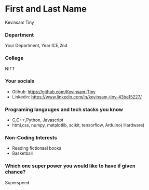 # First and Last Name
Kevinsam Tiny
### Department
Your Department, Year
ICE,2nd 
### College
NITT

### Your socials
- Gtihub: https://github.com/Kevinsam-Tiny
- Linkedin: https://www.linkedin.com/in/kevinsam-tiny-43ba15227/

### Programing langauges and tech stacks you know
- C,C++,Python, Javascript
- html,css, numpy, matplotlib, scikit, tensorflow, Arduino( Hardware)

### Non-Coding Interests
- Reading fictionaal books
- Basketball

### Which one super power you would like to have if given chance?
Superspeed
